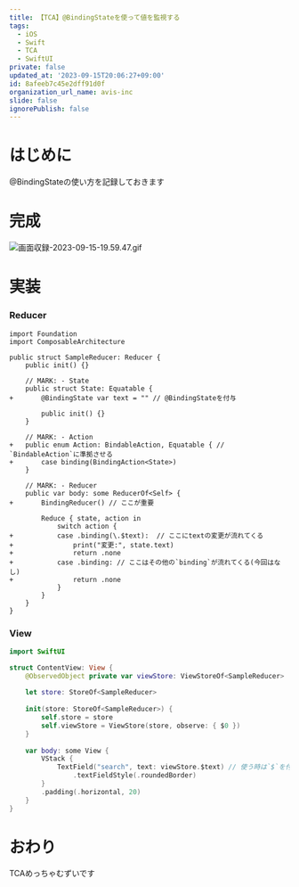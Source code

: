 ```yaml
---
title: 【TCA】@BindingStateを使って値を監視する
tags:
  - iOS
  - Swift
  - TCA
  - SwiftUI
private: false
updated_at: '2023-09-15T20:06:27+09:00'
id: 8afeeb7c45e2dff91d0f
organization_url_name: avis-inc
slide: false
ignorePublish: false
---
```

# はじめに
@BindingStateの使い方を記録しておきます

# 完成
![画面収録-2023-09-15-19.59.47.gif](https://qiita-image-store.s3.ap-northeast-1.amazonaws.com/0/1745371/920c9395-67a6-67f5-da04-c8a74c04e617.gif)

# 実装
### Reducer
```diff_swift
import Foundation
import ComposableArchitecture

public struct SampleReducer: Reducer {
    public init() {}

    // MARK: - State
    public struct State: Equatable {
+       @BindingState var text = "" // @BindingStateを付与
        
        public init() {}
    }

    // MARK: - Action
+   public enum Action: BindableAction, Equatable { // `BindableAction`に準拠させる
+       case binding(BindingAction<State>)
    }

    // MARK: - Reducer
    public var body: some ReducerOf<Self> {
+       BindingReducer() // ここが重要
        
        Reduce { state, action in
            switch action {
+           case .binding(\.$text):  // ここにtextの変更が流れてくる
+               print("変更:", state.text)
+               return .none
+           case .binding: // ここはその他の`binding`が流れてくる(今回はなし)
+               return .none
            }
        }
    }
}
```

### View
```swift
import SwiftUI

struct ContentView: View {
    @ObservedObject private var viewStore: ViewStoreOf<SampleReducer>
    
    let store: StoreOf<SampleReducer>
    
    init(store: StoreOf<SampleReducer>) {
        self.store = store
        self.viewStore = ViewStore(store, observe: { $0 })
    }
    
    var body: some View {
        VStack {
            TextField("search", text: viewStore.$text) // 使う時は`$`を付ける
                .textFieldStyle(.roundedBorder)
        }
        .padding(.horizontal, 20)
    }
}
```

# おわり
TCAめっちゃむずいです
